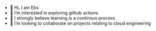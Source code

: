 - 👋 Hi, I am Ebs
- 👀 I’m interested in exploring github actions
- 🌱 I strongly believe learning is a continous process 
- 💞️ I’m looking to collaborate on projects relating to cloud engineering

<!---
Ebs012/Ebs012 is a ✨ special ✨ repository because its `README.md` (this file) appears on your GitHub profile.
You can click the Preview link to take a look at your changes.
--->
